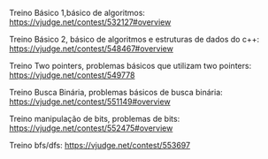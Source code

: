 Treino Básico 1,básico de algoritmos:
https://vjudge.net/contest/532127#overview

Treino Básico 2, básico de algoritmos e estruturas de dados do c++:
https://vjudge.net/contest/548467#overview

Treino Two pointers, problemas básicos que utilizam two pointers:
https://vjudge.net/contest/549778

Treino Busca Binária, problemas básicos de busca binária:
https://vjudge.net/contest/551149#overview

Treino manipulação de bits, problemas de bits:
https://vjudge.net/contest/552475#overview

Treino bfs/dfs:
https://vjudge.net/contest/553697
